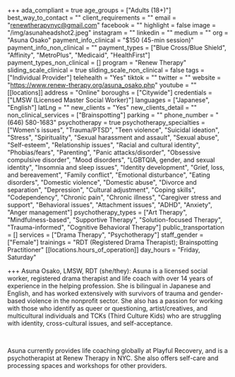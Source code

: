 +++
ada_compliant = true
age_groups = ["Adults (18+)"]
best_way_to_contact = ""
client_requirements = ""
email = "renewtherapynyc@gmail.com"
facebook = ""
highlight = false
image = "/img/asunaheadshot2.jpeg"
instagram = ""
linkedin = ""
medium = ""
org = "Asuna Osako"
payment_info_clinical = "$150 (45-min session)"
payment_info_non_clinical = ""
payment_types = ["Blue Cross/Blue Shield", "Affinity", "MetroPlus", "Medicaid", "HealthFirst"]
payment_types_non_clinical = []
program = "Renew Therapy"
sliding_scale_clinical = true
sliding_scale_non_clinical = false
tags = ["Individual Provider"]
telehealth = "Yes"
tiktok = ""
twitter = ""
website = "https://www.renew-therapy.org/asuna_osako.php"
youtube = ""
[[locations]]
address = "Online"
boroughs = ["Citywide"]
credentials = ["LMSW (Licensed Master Social Worker)"]
languages = ["Japanese", "English"]
latLng = ""
new_clients = "Yes"
new_clients_detail = ""
non_clinical_services = ["Brainspotting"]
parking = ""
phone_number = "(646) 580-1683"
psychotherapy = true
psychotherapy_specialties = ["Women's issues", "Trauma/PTSD", "Teen violence", "Suicidal ideation", "Stress", "Spirituality", "Sexual harassment and assault", "Sexual abuse", "Self-esteem", "Relationship issues", "Racial and cultural identity", "Phobias/fears", "Parenting", "Panic attacks/disorder", "Obsessive compulsive disorder", "Mood disorders", "LGBTQIA, gender, and sexual identity", "Insomnia and sleep issues", "Identity development", "Grief, loss, and bereavement", "Family conflict", "Emotional disturbance", "Eating disorders", "Domestic violence", "Domestic abuse", "Divorce and separation", "Depression", "Cultural adjustment", "Coping skills", "Codependency", "Chronic pain", "Chronic illness", "Caregiver stress and support", "Behavioral issues", "Attachment issues", "ADHD", "Anxiety", "Anger management"]
psychotherapy_types = ["Art Therapy", "Mindfulness-based", "Supportive Therapy", "Solution-focused Therapy", "Trauma-informed", "Cognitive Behavioral Therapy"]
public_transportation = []
services = ["Drama Therapy", "Psychotherapy"]
staff_gender = ["Female"]
trainings = "RDT (Registered Drama Therapist); Brainspotting Practitioner"
[[locations.hours_of_operation]]
day_hours = "Friday, Saturday"

+++
Asuna Osako, LMSW, RDT (she/they): Asuna is a licensed social worker, registered drama therapist and life coach with over 14 years of experience in the helping profession. She is bilingual in Japanese and English, and has worked extensively with survivors of trauma and gender-based violence in the nonprofit sector. She also has a passion for working with those who identify as queer or questioning, artist/creatives, and multicultural individuals and TCKs (Third Culture Kids) who are struggling with identity, cross-cultural issues, and self-acceptance. 

<br>

Asuna currently provides life coaching globally at Playful Recovery, and is a psychotherapist at Renew Therapy in NYC. She also offers self-care and processing spaces and workshops for other providers.